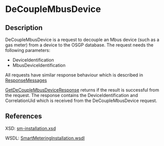 <!--
SPDX-FileCopyrightText: Contributors to the GXF project

SPDX-License-Identifier: Apache-2.0
-->

# DeCoupleMbusDevice

## Description

DeCoupleMbusDevice is a request to decouple an Mbus device \(such as a gas meter\) from a device to the OSGP database. The request needs the following parameters:

* DeviceIdentification
* MbusDeviceIdentification

All requests have similar response behaviour which is described in [ResponseMessages](../../responsemessages.md)

[GetDeCoupleMbusDeviceResponse](getdecouplembusdeviceresponse.md) returns if the result is successful from the request. The response contains the DeviceIdentification and CorrelationUid which is received from the DeCoupleMbusDevice request.

## References

XSD: [sm-installation.xsd](https://github.com/OSGP/open-smart-grid-platform/blob/development/osgp/shared/osgp-ws-smartmetering/src/main/resources/schemas/sm-installation.xsd)

WSDL: [SmartMeteringInstallation.wsdl](https://github.com/OSGP/open-smart-grid-platform/blob/development/osgp/shared/osgp-ws-smartmetering/src/main/resources/SmartMeteringInstallation.wsdl)

